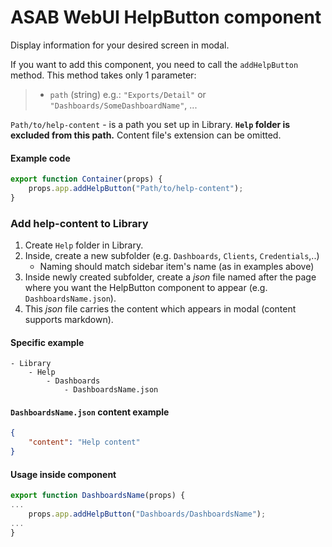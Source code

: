 # ASAB WebUI HelpButton component

Display information for your desired screen in modal.

If you want to add this component, you need to call the `addHelpButton` method. This method takes only 1 parameter:
>- `path` (string) e.g.: `"Exports/Detail"` or `"Dashboards/SomeDashboardName"`, ...

`Path/to/help-content` - is a path you set up in Library. **`Help` folder is excluded from this path.** Content file's extension can be omitted.

#### Example code

```javascript
export function Container(props) {
	props.app.addHelpButton("Path/to/help-content");
}
```


### Add help-content to Library

1. Create `Help` folder in Library.
2. Inside, create a new subfolder (e.g. `Dashboards`, `Clients`, `Credentials`,..)
	- Naming should match sidebar item's name (as in examples above)
3. Inside newly created subfolder, create a _json_ file named after the page where you want the HelpButton component to appear (e.g. `DashboardsName.json`).
4. This _json_ file carries the content which appears in modal (content supports markdown).

#### Specific example

```
- Library
	- Help
		- Dashboards
			- DashboardsName.json
```

#### `DashboardsName.json` content example
```json
{
    "content": "Help content"
}
```

#### Usage inside component
```javascript
export function DashboardsName(props) {
...
	props.app.addHelpButton("Dashboards/DashboardsName");
...
}
```